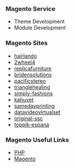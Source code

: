 ### Magento Service

* Theme Development
* Module Development


### Magento Sites

- [hairlando](https://www.hairlando.de/)
- [2wheel4](http://www.2wheel4.com/)
- [replicafurniture](http://www.replicafurniture.com.au/)
- [bridensolutions](http://www.bridensolutions.ca/)
- [pacificstereo](http://www.pacificstereo.com/)
- [trianglehealing](www.trianglehealing.com)
- [simply-fashions](http://www.simply-fashions.com/)
- [kahuvet](http://www.kahuvet.co.nz/)
- [samedayprinting](http://www.samedayprinting.com/)
- [datavideovirtualset](http://datavideovirtualset.com/)
- [original-ssc](http://original-ssc.com/)
- [toppik-espana](www.toppik-espana.com)



### Magento Useful Links

- [PHP](www.php.org)
- [Magento](http://www.magentocommerce.com/)
